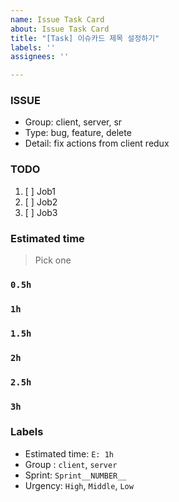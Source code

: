 ```yaml
---
name: Issue Task Card
about: Issue Task Card
title: "[Task] 이슈카드 제목 설정하기"
labels: ''
assignees: ''

---
```


### ISSUE
- Group: client, server, sr
- Type: bug, feature, delete
- Detail: fix actions from client redux

### TODO
 1. [ ] Job1
 2. [ ] Job2
 3. [ ] Job3

### Estimated time
> Pick one

### `0.5h`

### `1h`

### `1.5h`
### `2h`
### `2.5h`
### `3h`
###  Labels

- Estimated time: `E: 1h`
- Group : `client`, `server`
- Sprint: `Sprint__NUMBER__`
- Urgency: `High`, `Middle`, `Low`
